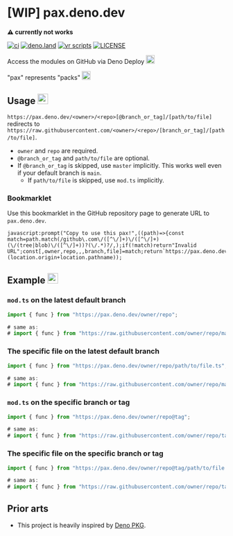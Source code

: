 # [WIP] pax.deno.dev

**⚠️ currently not works**

[![ci](https://github.com/kawarimidoll/deno-dev-template/workflows/ci/badge.svg)](.github/workflows/ci.yml)
[![deno.land](https://img.shields.io/badge/deno-%5E1.0.0-green?logo=deno)](https://deno.land)
[![vr scripts](https://badges.velociraptor.run/flat.svg)](https://velociraptor.run)
[![LICENSE](https://img.shields.io/badge/license-MIT-brightgreen)](LICENSE)

Access the modules on GitHub via Deno Deploy
<img src="https://twemoji.maxcdn.com/v/13.1.0/72x72/1f995.png" alt="sauropods" width="20">

"pax" represents "packs"
<img src="https://twemoji.maxcdn.com/v/13.1.0/72x72/1f4e6.png" alt="packs" width="20">

## Usage <img src="https://twemoji.maxcdn.com/v/13.1.0/72x72/2699.png" alt="gear" width="24">

`https://pax.deno.dev/<owner>/<repo>[@branch_or_tag]/[path/to/file]` redirects
to
`https://raw.githubusercontent.com/<owner>/<repo>/[branch_or_tag]/[path/to/file]`.

- `owner` and `repo` are required.
- `@branch_or_tag` and `path/to/file` are optional.
- If `@branch_or_tag` is skipped, use `master` implicitly. This works well even
  if your default branch is `main`.
  - If `path/to/file` is skipped, use `mod.ts` implicitly.

### Bookmarklet

Use this bookmarklet in the GitHub repository page to generate URL to
`pax.deno.dev`.

```
javascript:prompt("Copy to use this pax!",((path)=>{const match=path.match(/github\.com\/([^\/]+)\/([^\/]+)(\/(tree|blob)\/([^\/]+))?(\/.*)?/,);if(!match)return"Invalid URL";const[,owner,repo,,,branch,file]=match;return`https://pax.deno.dev/${owner}/${repo}${branch?"@"+branch:""}${file||""}`})(location.origin+location.pathname));
```

## Example <img src="https://twemoji.maxcdn.com/v/13.1.0/72x72/1f680.png" alt="rocket" width="24">

### `mod.ts` on the latest default branch

```ts
import { func } from "https://pax.deno.dev/owner/repo";

# same as:
# import { func } from "https://raw.githubusercontent.com/owner/repo/master/mod.ts";
```

### The specific file on the latest default branch

```ts
import { func } from "https://pax.deno.dev/owner/repo/path/to/file.ts";

# same as:
# import { func } from "https://raw.githubusercontent.com/owner/repo/master/path/to/file.ts";
```

### `mod.ts` on the specific branch or tag

```ts
import { func } from "https://pax.deno.dev/owner/repo@tag";

# same as:
# import { func } from "https://raw.githubusercontent.com/owner/repo/tag/mod.ts";
```

### The specific file on the specific branch or tag

```ts
import { func } from "https://pax.deno.dev/owner/repo@tag/path/to/file.ts";

# same as:
# import { func } from "https://raw.githubusercontent.com/owner/repo/tag/path/to/file.ts";
```

## Prior arts

- This project is heavily inspired by [Deno PKG](https://denopkg.com/).
